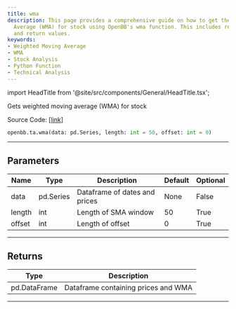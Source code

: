 ```yaml
---
title: wma
description: This page provides a comprehensive guide on how to get the Weighted Moving
  Average (WMA) for stock using OpenBB's wma function. This includes relevant parameters
  and return values.
keywords:
- Weighted Moving Average
- WMA
- Stock Analysis
- Python Function
- Technical Analysis
---
```


import HeadTitle from '@site/src/components/General/HeadTitle.tsx';

<HeadTitle title="ta.wma - Reference | OpenBB SDK Docs" />

Gets weighted moving average (WMA) for stock

Source Code: [[link](https://github.com/OpenBB-finance/OpenBBTerminal/tree/main/openbb_terminal/common/technical_analysis/overlap_model.py#L67)]

```python
openbb.ta.wma(data: pd.Series, length: int = 50, offset: int = 0)
```

---

## Parameters

| Name | Type | Description | Default | Optional |
| ---- | ---- | ----------- | ------- | -------- |
| data | pd.Series | Dataframe of dates and prices | None | False |
| length | int | Length of SMA window | 50 | True |
| offset | int | Length of offset | 0 | True |


---

## Returns

| Type | Description |
| ---- | ----------- |
| pd.DataFrame | Dataframe containing prices and WMA |
---
